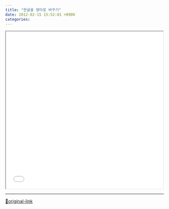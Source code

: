 ```yaml
---
title: "한글을 영타로 바꾸기"
date: 2012-02-15 15:52:01 +0900
categories: 
---
```

  

<iframe height="500" src="/web_work/js/js_kr2en/js_kr2en.html" width="500"></iframe>



***
[🔗original-link](http://www.mins01.com/mh/tech/read/758)